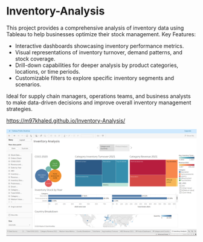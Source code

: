 # Inventory-Analysis
This project provides a comprehensive analysis of inventory data using Tableau to help businesses optimize their stock management.
Key Features:
  
  - Interactive dashboards showcasing inventory performance metrics.
  - Visual representations of inventory turnover, demand patterns, and stock coverage.
  - Drill-down capabilities for deeper analysis by product categories, locations, or time periods.
  - Customizable filters to explore specific inventory segments and scenarios.

Ideal for supply chain managers, operations teams, and business analysts to make data-driven decisions and improve overall inventory management strategies.

https://m97khaled.github.io/Inventory-Analysis/

![Inventory-Analysis](Inventory_Analysis.png)
